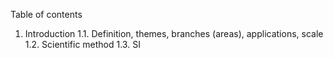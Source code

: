 Table of contents
1. Introduction
1.1. Definition, themes, branches (areas), applications, scale
1.2. Scientific method
1.3. SI

